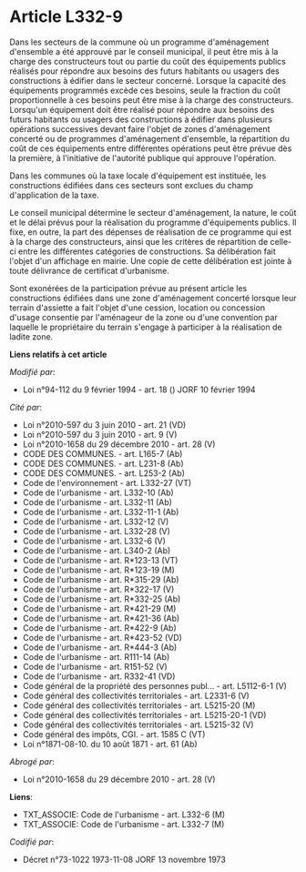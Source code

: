 # Article L332-9

Dans les secteurs de la commune où un programme d'aménagement d'ensemble a été approuvé par le conseil municipal, il peut
être mis à la charge des constructeurs tout ou partie du coût des équipements publics réalisés pour répondre aux besoins des
futurs habitants ou usagers des constructions à édifier dans le secteur concerné. Lorsque la capacité des équipements
programmés excède ces besoins, seule la fraction du coût proportionnelle à ces besoins peut être mise à la charge des
constructeurs. Lorsqu'un équipement doit être réalisé pour répondre aux besoins des futurs habitants ou usagers des
constructions à édifier dans plusieurs opérations successives devant faire l'objet de zones d'aménagement concerté ou de
programmes d'aménagement d'ensemble, la répartition du coût de ces équipements entre différentes opérations peut être prévue
dès la première, à l'initiative de l'autorité publique qui approuve l'opération.

Dans les communes où la taxe locale d'équipement est instituée, les constructions édifiées dans ces secteurs sont exclues du
champ d'application de la taxe.

Le conseil municipal détermine le secteur d'aménagement, la nature, le coût et le délai prévus pour la réalisation du
programme d'équipements publics. Il fixe, en outre, la part des dépenses de réalisation de ce programme qui est à la charge
des constructeurs, ainsi que les critères de répartition de celle-ci entre les différentes catégories de constructions. Sa
délibération fait l'objet d'un affichage en mairie. Une copie de cette délibération est jointe à toute délivrance de
certificat d'urbanisme.

Sont exonérées de la participation prévue au présent article les constructions édifiées dans une zone d'aménagement concerté
lorsque leur terrain d'assiette a fait l'objet d'une cession, location ou concession d'usage consentie par l'aménageur de la
zone ou d'une convention par laquelle le propriétaire du terrain s'engage à participer à la réalisation de ladite zone.

**Liens relatifs à cet article**

_Modifié par_:

  - Loi n°94-112 du 9 février 1994 - art. 18 () JORF 10 février 1994

_Cité par_:

  - Loi n°2010-597 du 3 juin 2010 - art. 21 (VD)
  - Loi n°2010-597 du 3 juin 2010 - art. 9 (V)
  - Loi n°2010-1658 du 29 décembre 2010 - art. 28 (V)
  - CODE DES COMMUNES. - art. L165-7 (Ab)
  - CODE DES COMMUNES. - art. L231-8 (Ab)
  - CODE DES COMMUNES. - art. L253-2 (Ab)
  - Code de l'environnement - art. L332-27 (VT)
  - Code de l'urbanisme - art. L332-10 (Ab)
  - Code de l'urbanisme - art. L332-11 (Ab)
  - Code de l'urbanisme - art. L332-11-1 (Ab)
  - Code de l'urbanisme - art. L332-12 (V)
  - Code de l'urbanisme - art. L332-28 (V)
  - Code de l'urbanisme - art. L332-6 (V)
  - Code de l'urbanisme - art. L340-2 (Ab)
  - Code de l'urbanisme - art. R*123-13 (VT)
  - Code de l'urbanisme - art. R*123-19 (M)
  - Code de l'urbanisme - art. R*315-29 (Ab)
  - Code de l'urbanisme - art. R*322-17 (V)
  - Code de l'urbanisme - art. R*332-25 (Ab)
  - Code de l'urbanisme - art. R*421-29 (M)
  - Code de l'urbanisme - art. R*421-36 (Ab)
  - Code de l'urbanisme - art. R*422-9 (Ab)
  - Code de l'urbanisme - art. R*423-52 (VD)
  - Code de l'urbanisme - art. R*444-3 (Ab)
  - Code de l'urbanisme - art. R111-14 (Ab)
  - Code de l'urbanisme - art. R151-52 (V)
  - Code de l'urbanisme - art. R332-41 (VD)
  - Code général de la propriété des personnes publ... - art. L5112-6-1 (V)
  - Code général des collectivités territoriales - art. L2331-6 (V)
  - Code général des collectivités territoriales - art. L5215-20 (M)
  - Code général des collectivités territoriales - art. L5215-20-1 (VD)
  - Code général des collectivités territoriales - art. L5215-32 (V)
  - Code général des impôts, CGI. - art. 1585 C (VT)
  - Loi n°1871-08-10. du 10 août 1871 - art. 61 (Ab)

_Abrogé par_:

  - Loi n°2010-1658 du 29 décembre 2010 - art. 28 (V)

**Liens**:

  - TXT_ASSOCIE: Code de l'urbanisme - art. L332-6 (M)
  - TXT_ASSOCIE: Code de l'urbanisme - art. L332-7 (M)

_Codifié par_:

  - Décret n°73-1022 1973-11-08 JORF 13 novembre 1973
